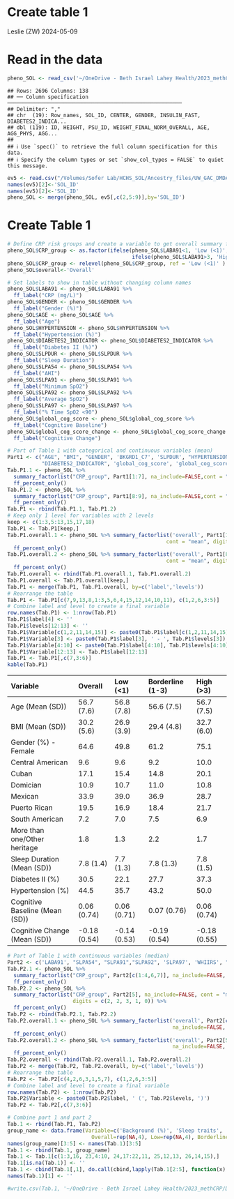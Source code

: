 Create table 1
================
Leslie (ZW)
2024-05-09

# Read in the data

``` r
pheno_SOL <- read_csv('~/OneDrive - Beth Israel Lahey Health/2023_methCRP/Data/20240312_pheSol.csv')
```

    ## Rows: 2696 Columns: 138
    ## ── Column specification ────────────────────────────────────────────────────────
    ## Delimiter: ","
    ## chr  (19): Row_names, SOL_ID, CENTER, GENDER, INSULIN_FAST, DIABETES2_INDICA...
    ## dbl (119): ID, HEIGHT, PSU_ID, WEIGHT_FINAL_NORM_OVERALL, AGE, AGG_PHYS, AGG...
    ## 
    ## ℹ Use `spec()` to retrieve the full column specification for this data.
    ## ℹ Specify the column types or set `show_col_types = FALSE` to quiet this message.

``` r
ev5 <- read.csv("/Volumes/Sofer Lab/HCHS_SOL/Ancestry_files/UW_GAC_DMDA_20180516_local_ancestries/subject_annotation_2017-09-05.csv")
names(ev5)[2]<-'SOL_ID'
names(ev5)[2]<-'SOL_ID'
pheno_SOL <- merge(pheno_SOL, ev5[,c(2,5:9)],by='SOL_ID')
```

# Create Table 1

``` r
# Define CRP risk groups and create a variable to get overall summary for the data
pheno_SOL$CRP_group <- as.factor(ifelse(pheno_SOL$LABA91<1, 'Low (<1)', 
                                        ifelse(pheno_SOL$LABA91>3, 'High (>3)', 'Borderline (1-3)')))
pheno_SOL$CRP_group <- relevel(pheno_SOL$CRP_group, ref = 'Low (<1)' )
pheno_SOL$overall<-'Overall'

# Set labels to show in table without changing column names
pheno_SOL$LABA91 <- pheno_SOL$LABA91 %>%
  ff_label("CRP (mg/L)") 
pheno_SOL$GENDER <- pheno_SOL$GENDER %>%
  ff_label("Gender (%)") 
pheno_SOL$AGE <- pheno_SOL$AGE %>%
  ff_label("Age") 
pheno_SOL$HYPERTENSION <- pheno_SOL$HYPERTENSION %>%
  ff_label("Hypertension (%)") 
pheno_SOL$DIABETES2_INDICATOR <- pheno_SOL$DIABETES2_INDICATOR %>%
  ff_label("Diabetes II (%)") 
pheno_SOL$SLPDUR <- pheno_SOL$SLPDUR %>%
  ff_label("Sleep Duration") 
pheno_SOL$SLPA54 <- pheno_SOL$SLPA54 %>%
  ff_label("AHI") 
pheno_SOL$SLPA91 <- pheno_SOL$SLPA91 %>%
  ff_label("Minimum SpO2")  
pheno_SOL$SLPA92 <- pheno_SOL$SLPA92 %>%
  ff_label("Average SpO2") 
pheno_SOL$SLPA97 <- pheno_SOL$SLPA97 %>%
  ff_label("% Time SpO2 <90") 
pheno_SOL$global_cog_score <- pheno_SOL$global_cog_score %>%
  ff_label("Cognitive Baseline") 
pheno_SOL$global_cog_score_change <- pheno_SOL$global_cog_score_change %>%
  ff_label("Cognitive Change") 

# Part of Table 1 with categorical and continuous variables (mean)
Part1 <- c("AGE", "BMI", "GENDER", 'BKGRD1_C7', 'SLPDUR', "HYPERTENSION",
           "DIABETES2_INDICATOR", 'global_cog_score', 'global_cog_score_change')
Tab.P1.1 <- pheno_SOL %>% 
  summary_factorlist("CRP_group", Part1[1:7], na_include=FALSE,cont = "mean", digits = c(1, 1, 3, 1, 0)) %>%
  ff_percent_only() 
Tab.P1.2 <- pheno_SOL %>% 
  summary_factorlist("CRP_group", Part1[8:9], na_include=FALSE,cont = "mean", digits = c(2, 2, 3, 1, 0)) %>%
  ff_percent_only() 
Tab.P1 <- rbind(Tab.P1.1, Tab.P1.2)
# Keep only 1 level for variables with 2 levels
keep <- c(1:3,5:13,15,17,18) 
Tab.P1 <- Tab.P1[keep,]
Tab.P1.overall.1 <- pheno_SOL %>% summary_factorlist('overall', Part1[1:7], na_include=FALSE, 
                                                   cont = "mean", digits = c(1, 1, 3, 1, 0)) %>%
  ff_percent_only()
Tab.P1.overall.2 <- pheno_SOL %>% summary_factorlist('overall', Part1[8:9], na_include=FALSE, 
                                                   cont = "mean", digits = c(2, 2, 3, 1, 0)) %>%
  ff_percent_only()
Tab.P1.overall <- rbind(Tab.P1.overall.1, Tab.P1.overall.2)
Tab.P1.overall <- Tab.P1.overall[keep,]
Tab.P1 <- merge(Tab.P1, Tab.P1.overall, by=c('label','levels'))
# Rearrange the table
Tab.P1 <- Tab.P1[c(7,9,13,8,1:3,5,6,4,15,12,14,10,11), c(1,2,6,3:5)]
# Combine label and level to create a final variable
row.names(Tab.P1) <- 1:nrow(Tab.P1)
Tab.P1$label[4] <- ''
Tab.P1$levels[12:13] <- ''
Tab.P1$Variable[c(1,2,11,14,15)] <- paste0(Tab.P1$label[c(1,2,11,14,15)], ' (', Tab.P1$levels[c(1,2,11,14,15)], ')')
Tab.P1$Variable[3] <- paste0(Tab.P1$label[3], ' - ', Tab.P1$levels[3])
Tab.P1$Variable[4:10] <- paste0(Tab.P1$label[4:10], Tab.P1$levels[4:10])
Tab.P1$Variable[12:13] <- Tab.P1$label[12:13]
Tab.P1 <- Tab.P1[,c(7,3:6)]
kable(Tab.P1)
```

| Variable                       | Overall      | Low (\<1)    | Borderline (1-3) | High (\>3)   |
|:-------------------------------|:-------------|:-------------|:-----------------|:-------------|
| Age (Mean (SD))                | 56.7 (7.6)   | 56.8 (7.8)   | 56.6 (7.5)       | 56.7 (7.5)   |
| BMI (Mean (SD))                | 30.2 (5.6)   | 26.9 (3.9)   | 29.4 (4.8)       | 32.7 (6.0)   |
| Gender (%) - Female            | 64.6         | 49.8         | 61.2             | 75.1         |
| Central American               | 9.6          | 9.6          | 9.2              | 10.0         |
| Cuban                          | 17.1         | 15.4         | 14.8             | 20.1         |
| Domician                       | 10.9         | 10.7         | 11.0             | 10.8         |
| Mexican                        | 33.9         | 39.0         | 36.9             | 28.7         |
| Puerto Rican                   | 19.5         | 16.9         | 18.4             | 21.7         |
| South American                 | 7.2          | 7.0          | 7.5              | 6.9          |
| More than one/Other heritage   | 1.8          | 1.3          | 2.2              | 1.7          |
| Sleep Duration (Mean (SD))     | 7.8 (1.4)    | 7.7 (1.3)    | 7.8 (1.3)        | 7.8 (1.5)    |
| Diabetes II (%)                | 30.5         | 22.1         | 27.7             | 37.3         |
| Hypertension (%)               | 44.5         | 35.7         | 43.2             | 50.0         |
| Cognitive Baseline (Mean (SD)) | 0.06 (0.74)  | 0.06 (0.71)  | 0.07 (0.76)      | 0.06 (0.74)  |
| Cognitive Change (Mean (SD))   | -0.18 (0.54) | -0.14 (0.53) | -0.19 (0.54)     | -0.18 (0.55) |

``` r
# Part of Table 1 with continuous variables (median)
Part2 <- c('LABA91', "SLPA54", "SLPA91","SLPA92", 'SLPA97', 'WHIIRS', "ESS")
Tab.P2.1 <- pheno_SOL %>% 
  summary_factorlist("CRP_group", Part2[c(1:4,6,7)], na_include=FALSE, cont = "median") %>%
  ff_percent_only() 
Tab.P2.2 <- pheno_SOL %>% 
  summary_factorlist("CRP_group", Part2[5], na_include=FALSE, cont = "median", 
                     digits = c(2, 2, 3, 1, 0)) %>%
  ff_percent_only() 
Tab.P2 <- rbind(Tab.P2.1, Tab.P2.2)
Tab.P2.overall.1 <- pheno_SOL %>% summary_factorlist('overall', Part2[c(1:4,6,7)], 
                                                     na_include=FALSE, cont = "median") %>%
  ff_percent_only()
Tab.P2.overall.2 <- pheno_SOL %>% summary_factorlist('overall', Part2[5], digits = c(2, 2, 3, 1, 0),
                                                     na_include=FALSE, cont = "median") %>%
  ff_percent_only()
Tab.P2.overall <- rbind(Tab.P2.overall.1, Tab.P2.overall.2)
Tab.P2 <- merge(Tab.P2, Tab.P2.overall, by=c('label','levels'))
# Rearrange the table
Tab.P2 <- Tab.P2[c(4,2,6,3,1,5,7), c(1,2,6,3:5)]
# Combine label and level to create a final variable
row.names(Tab.P2) <- 1:nrow(Tab.P2)
Tab.P2$Variable <- paste0(Tab.P2$label, ' (', Tab.P2$levels, ')')
Tab.P2 <- Tab.P2[,c(7,3:6)]

# Combine part 1 and part 2
Tab.1 <- rbind(Tab.P1, Tab.P2)
group_name <- data.frame(Variable=c('Background (%)', 'Sleep traits', 'Comorbidities', 'Cognitive traits'),
                           Overall=rep(NA,4), Low=rep(NA,4), Borderline=rep(NA,4), High=rep(NA,4) )
names(group_name)[3:5] <- names(Tab.1)[3:5]
Tab.1 <- rbind(Tab.1, group_name)
Tab.1 <- Tab.1[c(1:3,16, 23,4:10, 24,17:22,11, 25,12,13, 26,14,15),]
Tab.1[is.na(Tab.1)] <- ''
Tab.1 <- cbind(Tab.1[,1], do.call(cbind,lapply(Tab.1[2:5], function(x) {gsub(' to', ',',x)})))
names(Tab.1)[1] <- '' 

#write.csv(Tab.1, '~/OneDrive - Beth Israel Lahey Health/2023_methCRP/Draft/Tables and Figures/Table1.csv', row.names = FALSE)
```
